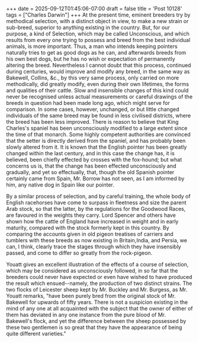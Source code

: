 +++
date = 2025-09-12T01:45:06-07:00
draft = false
title = 'Post 10128'
tags = ["Charles Darwin"]
+++
At the present time, eminent breeders try by methodical selection, with a distinct object in view, to make a new strain or sub-breed, superior to anything existing in the country. But, for our purpose, a kind of Selection, which may be called Unconscious, and which results from every one trying to possess and breed from the best individual animals, is more important. Thus, a man who intends keeping pointers naturally tries to get as good dogs as he can, and afterwards breeds from his own best dogs, but he has no wish or expectation of permanently altering the breed. Nevertheless I cannot doubt that this process, continued during centuries, would improve and modify any breed, in the same way as Bakewell, Collins, &c., by this very same process, only carried on more methodically, did greatly modify, even during their own lifetimes, the forms and qualities of their cattle. Slow and insensible changes of this kind could never be recognised unless actual measurements or careful drawings of the breeds in question had been made long ago, which might serve for comparison. In some cases, however, unchanged, or but little changed individuals of the same breed may be found in less civilised districts, where the breed has been less improved. There is reason to believe that King Charles's spaniel has been unconsciously modified to a large extent since the time of that monarch. Some highly competent authorities are convinced that the setter is directly derived from the spaniel, and has probably been slowly altered from it. It is known that the English pointer has been greatly changed within the last century, and in this case the change has, it is believed, been chiefly effected by crosses with the fox-hound; but what concerns us is, that the change has been effected unconsciously and gradually, and yet so effectually, that, though the old Spanish pointer certainly came from Spain, Mr. Borrow has not seen, as I am informed by him, any native dog in Spain like our pointer.

By a similar process of selection, and by careful training, the whole body of English racehorses have come to surpass in fleetness and size the parent Arab stock, so that the latter, by the regulations for the Goodwood Races, are favoured in the weights they carry. Lord Spencer and others have shown how the cattle of England have increased in weight and in early maturity, compared with the stock formerly kept in this country. By comparing the accounts given in old pigeon treatises of carriers and tumblers with these breeds as now existing in Britain,India, and Persia, we can, I think, clearly trace the stages through which they have insensibly passed, and come to differ so greatly from the rock-pigeon.

Youatt gives an excellent illustration of the effects of a course of selection, which may be considered as unconsciously followed, in so far that the breeders could never have expected or even have wished to have produced the result which ensued--namely, the production of two distinct strains. The two flocks of Leicester sheep kept by Mr. Buckley and Mr. Burgess, as Mr. Youatt remarks, "have been purely bred from the original stock of Mr. Bakewell for upwards of fifty years. There is not a suspicion existing in the mind of any one at all acquainted with the subject that the owner of either of them has deviated in any one instance from the pure blood of Mr. Bakewell's flock, and yet the difference between the sheep possessed by these two gentlemen is so great that they have the appearance of being quite different varieties."

